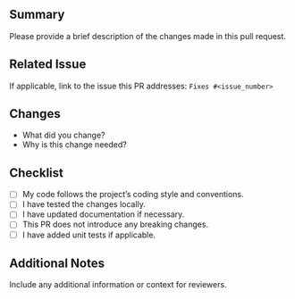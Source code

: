 ## Summary
Please provide a brief description of the changes made in this pull request.

## Related Issue
If applicable, link to the issue this PR addresses: `Fixes #<issue_number>`

## Changes
- What did you change?
- Why is this change needed?

## Checklist
- [ ] My code follows the project’s coding style and conventions.
- [ ] I have tested the changes locally.
- [ ] I have updated documentation if necessary.
- [ ] This PR does not introduce any breaking changes.
- [ ] I have added unit tests if applicable.

## Additional Notes
Include any additional information or context for reviewers.